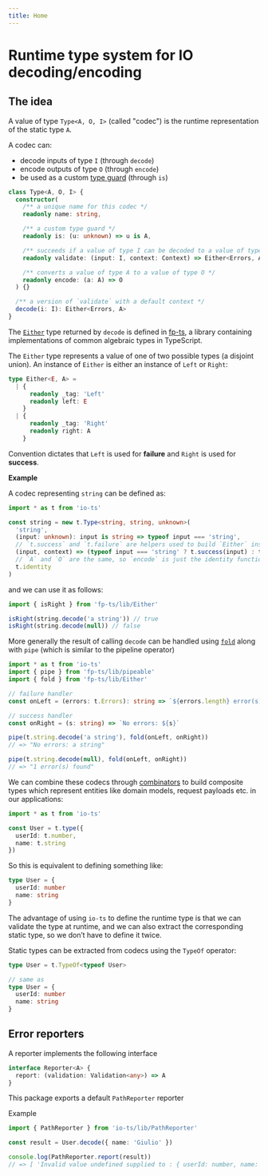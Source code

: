 ```yaml
---
title: Home
---
```


# Runtime type system for IO decoding/encoding

## The idea

A value of type `Type<A, O, I>` (called "codec") is the runtime representation of the static type `A`.

A codec can:

- decode inputs of type `I` (through `decode`)
- encode outputs of type `O` (through `encode`)
- be used as a custom [type guard](https://basarat.gitbook.io/typescript/type-system/typeguard) (through `is`)

```ts
class Type<A, O, I> {
  constructor(
    /** a unique name for this codec */
    readonly name: string,

    /** a custom type guard */
    readonly is: (u: unknown) => u is A,

    /** succeeds if a value of type I can be decoded to a value of type A */
    readonly validate: (input: I, context: Context) => Either<Errors, A>,

    /** converts a value of type A to a value of type O */
    readonly encode: (a: A) => O
  ) {}

  /** a version of `validate` with a default context */
  decode(i: I): Either<Errors, A>
}
```

The [`Either`](https://gcanti.github.io/fp-ts/modules/Either.ts.html) type returned by `decode` is defined in [fp-ts](https://github.com/gcanti/fp-ts), a library containing implementations of common algebraic types in TypeScript.

The `Either` type represents a value of one of two possible types (a disjoint union). An instance of `Either` is either an instance of `Left` or `Right`:

```ts
type Either<E, A> =
  | {
      readonly _tag: 'Left'
      readonly left: E
    }
  | {
      readonly _tag: 'Right'
      readonly right: A
    }
```

Convention dictates that `Left` is used for **failure** and `Right` is used for **success**.

**Example**

A codec representing `string` can be defined as:

```ts
import * as t from 'io-ts'

const string = new t.Type<string, string, unknown>(
  'string',
  (input: unknown): input is string => typeof input === 'string',
  // `t.success` and `t.failure` are helpers used to build `Either` instances
  (input, context) => (typeof input === 'string' ? t.success(input) : t.failure(input, context)),
  // `A` and `O` are the same, so `encode` is just the identity function
  t.identity
)
```

and we can use it as follows:

```ts
import { isRight } from 'fp-ts/lib/Either'

isRight(string.decode('a string')) // true
isRight(string.decode(null)) // false
```

More generally the result of calling `decode` can be handled using [`fold`](https://gcanti.github.io/fp-ts/modules/Either.ts.html#fold-function) along with `pipe` (which is similar to the pipeline operator)

```ts
import * as t from 'io-ts'
import { pipe } from 'fp-ts/lib/pipeable'
import { fold } from 'fp-ts/lib/Either'

// failure handler
const onLeft = (errors: t.Errors): string => `${errors.length} error(s) found`

// success handler
const onRight = (s: string) => `No errors: ${s}`

pipe(t.string.decode('a string'), fold(onLeft, onRight))
// => "No errors: a string"

pipe(t.string.decode(null), fold(onLeft, onRight))
// => "1 error(s) found"
```

We can combine these codecs through [combinators](#implemented-types--combinators) to build composite types which represent entities like domain models, request payloads etc. in our applications:

```ts
import * as t from 'io-ts'

const User = t.type({
  userId: t.number,
  name: t.string
})
```

So this is equivalent to defining something like:

```ts
type User = {
  userId: number
  name: string
}
```

The advantage of using `io-ts` to define the runtime type is that we can validate the type at runtime, and we can also extract the corresponding static type, so we don’t have to define it twice.

Static types can be extracted from codecs using the `TypeOf` operator:

```ts
type User = t.TypeOf<typeof User>

// same as
type User = {
  userId: number
  name: string
}
```

## Error reporters

A reporter implements the following interface

```ts
interface Reporter<A> {
  report: (validation: Validation<any>) => A
}
```

This package exports a default `PathReporter` reporter

Example

```ts
import { PathReporter } from 'io-ts/lib/PathReporter'

const result = User.decode({ name: 'Giulio' })

console.log(PathReporter.report(result))
// => [ 'Invalid value undefined supplied to : { userId: number, name: string }/userId: number' ]
```
